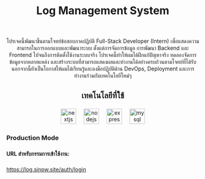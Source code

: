 <h1 align="center">Log Management System</h1>

###

<br clear="both">

<p align="center">โปรเจคนี้พัฒนาขึ้นตามโจทย์ข้อสอบภาคปฏิบัติ Full-Stack Developer (Intern) เพื่อแสดงความสามารถในการออกแบบและพัฒนาระบบ ตั้งแต่การจัดการข้อมูล การพัฒนา Backend และ Frontend ไปจนถึงการติดตั้งใช้งานระบบจริง โปรเจคนี้ทำให้ผมได้ฝึกแก้ปัญหาจริง ทดลองจัดการข้อมูลจากหลายแหล่ง และสร้างระบบที่สามารถแสดงผลและทำงานได้อย่างครบถ้วนตามโจทย์ที่ได้รับ นอกจากนี้ยังเป็นโอกาสให้ผมได้เรียนรู้และลงมือปฏิบัติด้าน DevOps, Deployment และการทำงานร่วมกับเทคโนโลยีใหม่ๆ</p>

###

<h2 align="center">เทคโนโลยีที่ใช้</h2>

###

<div align="center">
  <img src="https://img.shields.io/badge/Next.js-000000?logo=nextdotjs&logoColor=white&style=for-the-badge" height="40" alt="nextjs logo"  />
  <img width="12" />
  <img src="https://img.shields.io/badge/Node.js-339933?logo=nodedotjs&logoColor=white&style=for-the-badge" height="40" alt="nodejs logo"  />
  <img width="12" />
  <img src="https://img.shields.io/badge/Express-000000?logo=express&logoColor=white&style=for-the-badge" height="40" alt="express logo"  />
  <img width="12" />
  <img src="https://img.shields.io/badge/MySQL-4479A1?logo=mysql&logoColor=white&style=for-the-badge" height="40" alt="mysql logo"  />
</div>

###

<h3 align="left">Production Mode</h3>

###

<h4 align="left">URL สำหรับกรรมการเข้าใช้งาน:</h4>

###

<a target="_blank" align="left">https://log.sinpw.site/auth/login</a>

###
